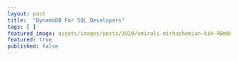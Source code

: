 ```yaml
---
layout: post
title:  "DynamoDB For SQL Developers"
tags: [ ]
featured_image: assets/images/posts/2020/amirali-mirhashemian-kiH-RBm08NQ-unsplash.jpg
featured: true
published: false  
---
```

